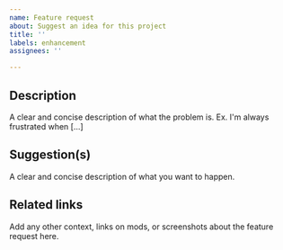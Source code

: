 ```yaml
---
name: Feature request
about: Suggest an idea for this project
title: ''
labels: enhancement
assignees: ''

---
```


## Description
A clear and concise description of what the problem is. Ex. I'm always frustrated when [...]

## Suggestion(s)
A clear and concise description of what you want to happen.

## Related links
Add any other context, links on mods, or screenshots about the feature request here.
